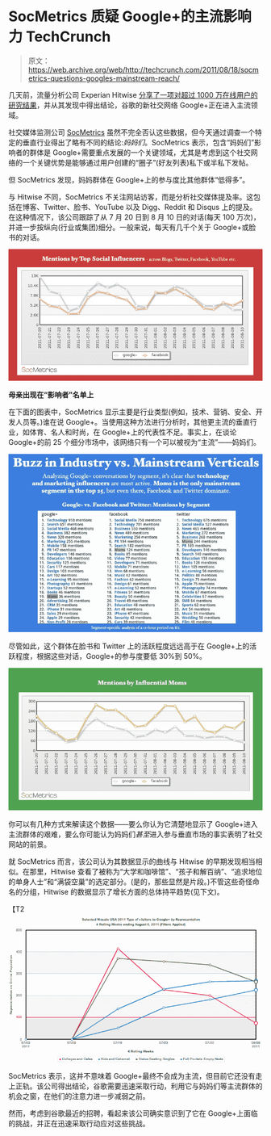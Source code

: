 # SocMetrics 质疑 Google+的主流影响力 TechCrunch

> 原文：<https://web.archive.org/web/http://techcrunch.com/2011/08/18/socmetrics-questions-googles-mainstream-reach/>

几天前，流量分析公司 Experian Hitwise [分享了一项对超过 1000 万在线用户的研究结果](https://web.archive.org/web/20230203094937/http://weblogs.hitwise.com/bill-tancer/2011/08/google_plus_innovators_and_ear.html)，并从其发现中得出结论，谷歌的新社交网络 Google+正在进入主流领域。

社交媒体监测公司 [SocMetrics](https://web.archive.org/web/20230203094937/http://socmetrics.com/) 虽然不完全否认这些数据，但今天通过调查一个特定的垂直行业得出了略有不同的结论:*妈妈们*。SocMetrics 表示，包含“妈妈们”影响者的群体是 Google+需要重点发展的一个关键领域，尤其是考虑到这个社交网络的一个关键优势是能够通过用户创建的“圈子”(好友列表)私下或半私下发帖。

但 SocMetrics 发现，妈妈群体在 Google+上的参与度比其他群体“低得多”。

与 Hitwise 不同，SocMetrics 不关注网站访客，而是分析社交媒体提及率。这包括在博客、Twitter、脸书、YouTube 以及 Digg、Reddit 和 Disqus 上的提及。在这种情况下，该公司跟踪了从 7 月 20 日到 8 月 10 日的对话(每天 100 万次)，并进一步按纵向(行业或集团)细分。一般来说，每天有几千个关于 Google+或脸书的对话。

[![](img/c4846c733ef535dfe213d380001dbcdc.png "top-influencers-facebook-vs-google")](https://web.archive.org/web/20230203094937/https://techcrunch.com/wp-content/uploads/2011/08/top-influencers-facebook-vs-google.jpg)

**母亲出现在“影响者”名单上**

在下面的图表中，SocMetrics 显示主要是行业类型(例如，技术、营销、安全、开发人员等。)谁在说 Google+。当使用这种方法进行分析时，其他更主流的垂直行业，如体育、名人和时尚，在 Google+上的代表性不足。事实上，在谈论 Google+的前 25 个细分市场中，该网络只有一个可以被视为“主流”——妈妈们。

[![](img/15ee05db06a2631cc1d5d6cbf9f08959.png "verticals-on-google-plus")](https://web.archive.org/web/20230203094937/https://techcrunch.com/wp-content/uploads/2011/08/verticals-on-google-plus.jpg)

尽管如此，这个群体在脸书和 Twitter 上的活跃程度远远高于在 Google+上的活跃程度，根据这些对话，Google+的参与度要低 30%到 50%。

[![](img/d13620328893b5dbbe066775058bd9d9.png "moms-facebook-vs-google")](https://web.archive.org/web/20230203094937/https://techcrunch.com/wp-content/uploads/2011/08/moms-facebook-vs-google.jpg)

你可以有几种方式来解读这个数据——要么你认为它清楚地显示了 Google+进入主流群体的艰难，要么你可能认为妈妈们*甚至*进入参与垂直市场的事实表明了社交网站的前景。

就 SocMetrics 而言，该公司认为其数据显示的曲线与 Hitwise 的早期发现相当相似。在那里，Hitwise 查看了被称为“大学和咖啡馆”、“孩子和解百纳”、“追求地位的单身人士”和“满袋空巢”的选定部分。(是的，那些显然是片段。)不管这些奇怪命名的分组，Hitwise 的数据显示了增长方面的总体持平趋势(见下文)。

【T2![](img/242c4f669550a88d799e9ef9f77c6c44.png "Google_new mosaic 1")

SocMetrics 表示，这并不意味着 Google+最终不会成为主流，但目前它还没有走上正轨。该公司得出结论，谷歌需要迅速采取行动，利用它与妈妈们等主流群体的机会之窗，在他们的注意力进一步减弱之前。

然而，考虑到谷歌最近的招聘，看起来该公司确实意识到了它在 Google+上面临的挑战，并正在迅速采取行动应对这些挑战。